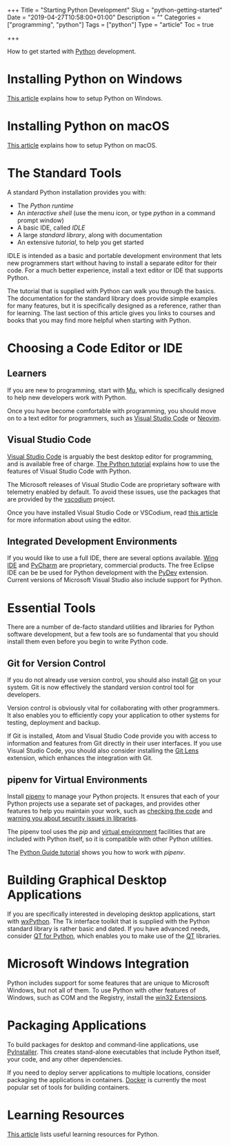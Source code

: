 +++
Title = "Starting Python Development"
Slug = "python-getting-started"
Date = "2019-04-27T10:58:00+01:00"
Description = ""
Categories = ["programming", "python"]
Tags = ["python"]
Type = "article"
Toc = true

+++

How to get started with [Python](https://www.python.org/) development.

<!--more-->

# Installing Python on Windows

[This article](https://www.stuartellis.name/articles/python-development-windows) explains how to setup Python on Windows.

# Installing Python on macOS

[This article](https://www.stuartellis.name/articles/mac-setup) explains how to setup Python on macOS.

# The Standard Tools

A standard Python installation provides you with:

- The _Python runtime_
- An _interactive shell_ (use the menu icon, or type _python_ in a
  command prompt window)
- A basic IDE, called _IDLE_
- A large _standard library_, along with documentation
- An extensive _tutorial_, to help you get started

IDLE is intended as a basic and portable development environment that
lets new programmers start without having to install a separate editor for their code. For a much better experience, install a text editor or IDE that supports Python.

The tutorial that is supplied with Python can walk you through the basics. The documentation for the standard library does provide simple examples for many features, but it is specifically designed as a reference, rather than for learning. The last section of this article gives you links to courses and books that you may find more helpful when starting with Python.

# Choosing a Code Editor or IDE

## Learners

If you are new to programming, start with [Mu](https://codewith.mu/), which is specifically designed to help new developers work with Python.

Once you have become comfortable with programming, you should move on to a text editor for programmers, such as [Visual Studio Code](https://code.visualstudio.com) or [Neovim](https://neovim.io).

## Visual Studio Code

[Visual Studio Code](https://code.visualstudio.com) is arguably the best desktop editor for programming, and is available free of charge. [The Python tutorial](https://code.visualstudio.com/docs/python/python-tutorial) explains how to use the features of Visual Studio Code with Python.

The Microsoft releases of Visual Studio Code are proprietary software with telemetry enabled by default. To avoid these issues, use the packages that are provided by the [vscodium](https://github.com/VSCodium/vscodium) project.

Once you have installed Visual Studio Code or VSCodium, read [this article](https://www.stuartellis.name/articles/visual-studio-code/) for more information about using the editor.

## Integrated Development Environments

If you would like to use a full IDE, there are several options available. [Wing IDE](http://www.wingware.com/) and [PyCharm](https://www.jetbrains.com/pycharm/) are proprietary, commercial products. The free Eclipse IDE can be be used for Python development with the [PyDev](http://www.pydev.org/) extension. Current versions of Microsoft Visual Studio also include support for Python.

# Essential Tools

There are a number of de-facto standard utilities and libraries for
Python software development, but a few tools are so fundamental that you
should install them even before you begin to write Python code.

## Git for Version Control

If you do not already use version control, you should also install [Git](http://git-scm.com/) on your
system. Git is now effectively the standard version control tool for developers.

Version control is obviously vital for collaborating with other programmers. It also enables you to efficiently copy your application to other systems for testing, deployment and backup.

If Git is installed, Atom and Visual Studio Code provide you with access to information and features from Git directly in their user interfaces. If you use Visual Studio Code, you should also consider installing the [Git Lens](https://marketplace.visualstudio.com/items?itemName=eamodio.gitlens) extension, which enhances the integration with Git.

## pipenv for Virtual Environments

Install [pipenv](https://docs.pipenv.org/) to manage your Python projects. It ensures that each of your Python projects use a separate set of packages, and provides other features to help you maintain your work, such as [checking the code](https://docs.pipenv.org/advanced/#code-style-checking) and [warning you about security issues in libraries](https://docs.pipenv.org/advanced/#detection-of-security-vulnerabilities).

The pipenv tool uses the _pip_ and [virtual environment](https://docs.python.org/3/tutorial/venv.html) facilities that are included with Python itself, so it is compatible with other Python utilities.

The [Python Guide tutorial](http://docs.python-guide.org/en/latest/dev/virtualenvs/) shows you how to work with _pipenv_.

# Building Graphical Desktop Applications

If you are specifically interested in developing desktop applications, start with [wxPython](http://wxpython.org/). The Tk interface toolkit that is supplied with the Python standard library is rather basic and dated. If you have advanced needs, consider [QT for Python](https://www.qt.io/qt-for-python), which enables you to make use of the [QT](https://www.qt.io/) libraries.

# Microsoft Windows Integration

Python includes support for some features that are unique to Microsoft Windows, but not all of them. To use Python with other features of Windows, such as COM and the Registry, install the [win32 Extensions](https://github.com/mhammond/pywin32).

# Packaging Applications

To build packages for desktop and command-line applications, use [PyInstaller](http://www.pyinstaller.org/). This creates stand-alone executables that include Python itself, your code, and any other dependencies.

If you need to deploy server applications to multiple locations, consider packaging the applications in containers. [Docker](https://www.docker.com/) is currently the most popular set of tools for building containers.

# Learning Resources

[This article](https://www.stuartellis.name/articles/python-learning-resources) lists useful learning resources for Python.
